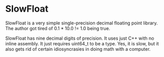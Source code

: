 SlowFloat
=========

SlowFloat is a very simple single-precision decimal floating point library. The author got tired of 0.1 * 10.0 != 1.0 being true.

SlowFloat has nine decimal digits of precision. It uses just C++ with no inline assembly. It just requires uint64_t to be a type. Yes, it is slow, but it also gets rid of certain idiosyncrasies in doing math with a computer.
